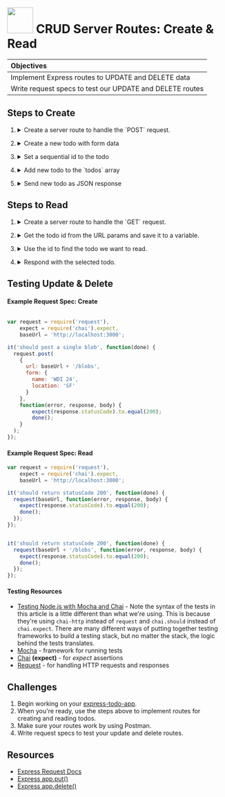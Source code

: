 # <img src="https://cloud.githubusercontent.com/assets/7833470/10899314/63829980-8188-11e5-8cdd-4ded5bcb6e36.png" height="60"> CRUD Server Routes: Create & Read

| Objectives |
| :--- |
| Implement Express routes to UPDATE and DELETE data |
| Write request specs to test our UPDATE and DELETE routes |

## Steps to Create

1. <details>
    <summary>Create a server route to handle the `POST` request.</summary>
    ```js
    app.post('/api/todos', function (req, res) {

    });
    ```
</details>

2. <details>
    <summary>Create a new todo with form data</summary>
    ```js
    app.post('/api/todos', function (req, res) {
      var newTodo = req.body;
    });
    ```
</details>

3. <details>
    <summary>Set a sequential id to the todo</summary>
    ```js
    app.post('/api/todos', function (req, res) {
      var newTodo = req.body;

      if (todos.length > 0) {
        newTodo._id = todos[todos.length - 1]._id + 1;
      } else {
        newTodo._id = 1;
      }
    });
    ```
</details>

4. <details>
    <summary>Add new todo to the `todos` array</summary>
    ```js
    app.post('/api/todos', function (req, res) {
      var newTodo = req.body;

      if (todos.length > 0) {
        newTodo._id = todos[todos.length - 1]._id + 1;
      } else {
        newTodo._id = 1;
      }

      todos.push(newTodo);
    });
    ```
</details>

5. <details>
    <summary>Send new todo as JSON response</summary>
    ```js

    app.post('/api/todos', function (req, res) {
    // create new todo with form data (`req.body`)
      var newTodo = req.body;

    // set sequential id (last id in `todos` array + 1)
      if (todos.length > 0) {
        newTodo._id = todos[todos.length - 1]._id + 1;
      } else {
        newTodo._id = 1;
      }

    // add newTodo to `todos` array
      todos.push(newTodo);

    // send newTodo as JSON response
      res.json(newTodo);
    });
    ```
</details>

## Steps to Read

1. <details>
    <summary>Create a server route to handle the `GET` request.</summary>
    ```js
    app.get('/api/todos/:id', function (req, res) {

    });
    ```
</details>

2. <details>
    <summary>Get the todo id from the URL params and save it to a variable.</summary>
    ```js
    app.get('/api/todos/:id', function (req, res) {
      var todoId = parseInt(req.params.id);
    });
    ```
</details>

3. <details>
    <summary>Use the id to find the todo we want to read.</summary>
    ```js
    app.get('/api/todos/:id', function (req, res) {
      var todoId = parseInt(req.params.id);

      var foundTodo = todos.filter(function (todo) {
        return todo._id == todoId;
      })[0];
    });
    ```
</details>

4. <details>
    <summary>Respond with the selected todo.</summary>
    ```js
      // get one todo
      app.get('/api/todos/:id', function (req, res) {

       // get todo id from url params (`req.params`)
       var todoId = parseInt(req.params.id);

       // find todo to by its id
       var foundTodo = todos.filter(function (todo) {
       return todo._id == todoId;
       })[0];

     // send foundTodo as JSON response
     res.json(foundTodo);
     });
    ```
</details>

## Testing Update & Delete

#### Example Request Spec: Create

```js

var request = require('request'),
    expect = require('chai').expect,
    baseUrl = 'http://localhost:3000';

it('should post a single blob', function(done) {
  request.post(
    {
      url: baseUrl + '/blobs',
      form: {
        name: 'WDI 24',
        location: 'SF'
      }
    },
    function(error, response, body) {
        expect(response.statusCode).to.equal(200);
        done();
    }
  );
});
```

#### Example Request Spec: Read

```js
var request = require('request'),
    expect = require('chai').expect,
    baseUrl = 'http://localhost:3000';

it('should return statusCode 200', function(done) {
  request(baseUrl, function(error, response, body) {
    expect(response.statusCode).to.equal(200);
    done();
  });
});


it('should return statusCode 200', function(done) {
  request(baseUrl + '/blobs', function(error, response, body) {
    expect(response.statusCode).to.equal(200);
    done();
  });
});
```

#### Testing Resources

* <a href="http://mherman.org/blog/2015/09/10/testing-node-js-with-mocha-and-chai/#.Vjyor66rSRs" target="_blank">Testing Node.js with Mocha and Chai</a> - Note the syntax of the tests in this article is a little different than what we're using. This is because they're using `chai-http` instead of `request` and `chai.should` instead of `chai.expect`. There are many different ways of putting together testing frameworks to build a testing stack, but no matter the stack, the logic behind the tests translates.
* <a href="http://mochajs.org" target="_blank">Mocha</a> - framework for running tests
* <a href="http://chaijs.com/api" target="_blank">Chai</a> **(expect)** - for *expect* assertions
* <a href="https://github.com/request/request" target="_blank">Request</a> - for handling HTTP requests and responses

## Challenges

1. Begin working on your <a href="https://github.com/sf-wdi-24/express-todo-app" target="_blank">express-todo-app</a>.
2. When you're ready, use the steps above to implement routes for creating and reading todos.
3. Make sure your routes work by using Postman.
4. Write request specs to test your update and delete routes.

## Resources

* <a href="http://expressjs.com/api.html#req" target="_blank">Express Request Docs</a>
* <a href="http://expressjs.com/api.html#app.put.method" target="_blank">Express app.put()</a>
* <a href="http://expressjs.com/api.html#app.delete.method" target="_blank">Express app.delete()</a>

